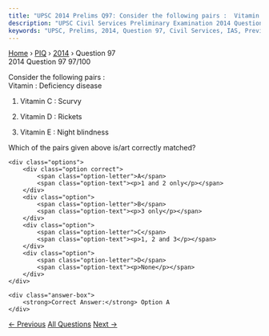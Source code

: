 ```yaml
---
title: "UPSC 2014 Prelims Q97: Consider the following pairs :  Vitamin : Deficiency disease..."
description: "UPSC Civil Services Preliminary Examination 2014 Question 97 with options and answer"
keywords: "UPSC, Prelims, 2014, Question 97, Civil Services, IAS, Previous Year Questions"
---
```


<nav class="breadcrumb">
    <a href="../../">Home</a>
    <span>›</span>
    <a href="../">PIQ</a>
    <span>›</span>
    <a href="./">2014</a>
    <span>›</span>
    <span>Question 97</span>
</nav>

<div class="question-header">
    <div class="question-meta">
        <span class="year-badge">2014</span>
        <span class="question-number">Question 97</span>
        <span class="progress">97/100</span>
    </div>
    <div class="progress-bar">
        <div class="progress-fill" style="width: 97.0%"></div>
    </div>
</div>

<div class="question-content">
    <div class="question-text">
        <p>Consider the following pairs : <br />
Vitamin : Deficiency disease</p>
<ol>
<li>
<p>Vitamin C : Scurvy</p>
</li>
<li>
<p>Vitamin D : Rickets</p>
</li>
<li>
<p>Vitamin E : Night blindness</p>
</li>
</ol>
<p>Which of the pairs given above is/art correctly matched?</p>
    </div>
    
    <div class="options">
        <div class="option correct">
            <span class="option-letter">A</span>
            <span class="option-text"><p>1 and 2 only</p></span>
        </div>
        <div class="option">
            <span class="option-letter">B</span>
            <span class="option-text"><p>3 only</p></span>
        </div>
        <div class="option">
            <span class="option-letter">C</span>
            <span class="option-text"><p>1, 2 and 3</p></span>
        </div>
        <div class="option">
            <span class="option-letter">D</span>
            <span class="option-text"><p>None</p></span>
        </div>
    </div>

    <div class="answer-box">
        <strong>Correct Answer:</strong> Option A
    </div>
</div>

<div class="question-nav">
    <a href="../q096-consider-the-following-statements-1-animal-welfare/" class="nav-btn prev">← Previous</a>
    <a href="../" class="nav-btn center">All Questions</a>
    <a href="../q098-there-is-some-concern-regarding-the-nanoparticles/" class="nav-btn next">Next →</a>
</div>
